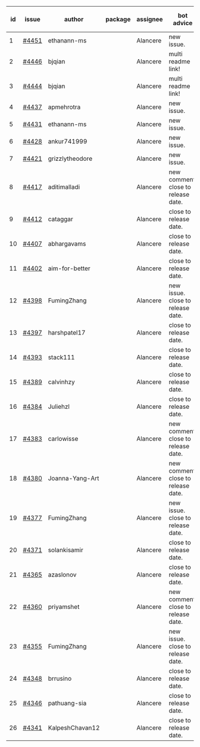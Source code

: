| id | issue | author | package | assignee | bot advice | created date of issue | target release date | date from target |
| ------ | ------ | ------ | ------ | ------ | ------ | ------ | ------ | :-----: |
| 1 | [#4451](https://github.com/Azure/sdk-release-request/issues/4451) | ethanann-ms |  | Alancere | new issue. | 08-17 | 09-22 |  |
| 2 | [#4446](https://github.com/Azure/sdk-release-request/issues/4446) | bjqian |  | Alancere | multi readme link! | 08-17 | 09-22 |  |
| 3 | [#4444](https://github.com/Azure/sdk-release-request/issues/4444) | bjqian |  | Alancere | multi readme link! | 08-17 | 09-22 |  |
| 4 | [#4437](https://github.com/Azure/sdk-release-request/issues/4437) | apmehrotra |  | Alancere | new issue. | 08-16 | 09-22 |  |
| 5 | [#4431](https://github.com/Azure/sdk-release-request/issues/4431) | ethanann-ms |  | Alancere | new issue. | 08-15 | 09-22 |  |
| 6 | [#4428](https://github.com/Azure/sdk-release-request/issues/4428) | ankur741999 |  | Alancere | new issue. | 08-14 | 09-22 |  |
| 7 | [#4421](https://github.com/Azure/sdk-release-request/issues/4421) | grizzlytheodore |  | Alancere | new issue. | 08-12 | 09-22 |  |
| 8 | [#4417](https://github.com/Azure/sdk-release-request/issues/4417) | aditimalladi |  | Alancere | new comment. close to release date.  | 08-11 | 08-25 | 2 |
| 9 | [#4412](https://github.com/Azure/sdk-release-request/issues/4412) | cataggar |  | Alancere | close to release date.  | 08-08 | 08-25 | 2 |
| 10 | [#4407](https://github.com/Azure/sdk-release-request/issues/4407) | abhargavams |  | Alancere | close to release date.  | 08-08 | 08-25 | 2 |
| 11 | [#4402](https://github.com/Azure/sdk-release-request/issues/4402) | aim-for-better |  | Alancere | close to release date.  | 08-08 | 08-25 | 2 |
| 12 | [#4398](https://github.com/Azure/sdk-release-request/issues/4398) | FumingZhang |  | Alancere | new issue. close to release date.  | 08-08 | 08-25 | 2 |
| 13 | [#4397](https://github.com/Azure/sdk-release-request/issues/4397) | harshpatel17 |  | Alancere | close to release date.  | 08-07 | 08-25 | 2 |
| 14 | [#4393](https://github.com/Azure/sdk-release-request/issues/4393) | stack111 |  | Alancere | close to release date.  | 08-04 | 08-25 | 2 |
| 15 | [#4389](https://github.com/Azure/sdk-release-request/issues/4389) | calvinhzy |  | Alancere | close to release date.  | 08-04 | 08-25 | 2 |
| 16 | [#4384](https://github.com/Azure/sdk-release-request/issues/4384) | Juliehzl |  | Alancere | close to release date.  | 08-02 | 08-25 | 2 |
| 17 | [#4383](https://github.com/Azure/sdk-release-request/issues/4383) | carlowisse |  | Alancere | new comment. close to release date.  | 08-01 | 08-25 | 2 |
| 18 | [#4380](https://github.com/Azure/sdk-release-request/issues/4380) | Joanna-Yang-Art |  | Alancere | new comment. close to release date.  | 07-31 | 08-25 | 2 |
| 19 | [#4377](https://github.com/Azure/sdk-release-request/issues/4377) | FumingZhang |  | Alancere | new issue. close to release date.  | 07-31 | 08-25 | 2 |
| 20 | [#4371](https://github.com/Azure/sdk-release-request/issues/4371) | solankisamir |  | Alancere | close to release date.  | 07-27 | 08-25 | 2 |
| 21 | [#4365](https://github.com/Azure/sdk-release-request/issues/4365) | azaslonov |  | Alancere | close to release date.  | 07-26 | 08-25 | 2 |
| 22 | [#4360](https://github.com/Azure/sdk-release-request/issues/4360) | priyamshet |  | Alancere | new comment. close to release date.  | 07-25 | 08-25 | 2 |
| 23 | [#4355](https://github.com/Azure/sdk-release-request/issues/4355) | FumingZhang |  | Alancere | new issue. close to release date.  | 07-21 | 08-25 | 2 |
| 24 | [#4348](https://github.com/Azure/sdk-release-request/issues/4348) | brrusino |  | Alancere | close to release date.  | 07-20 | 08-25 | 2 |
| 25 | [#4346](https://github.com/Azure/sdk-release-request/issues/4346) | pathuang-sia |  | Alancere | close to release date.  | 07-19 | 08-25 | 2 |
| 26 | [#4341](https://github.com/Azure/sdk-release-request/issues/4341) | KalpeshChavan12 |  | Alancere | close to release date.  | 07-15 | 08-25 | 2 |
